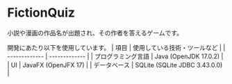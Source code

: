 # FictionQuiz
小説や漫画の作品名が出題され、その作者を答えるゲームです。

開発にあたり以下を使用しています。
| 項目  | 使用している技術・ツールなど |
| ------------- | ------------- |
| プログラミング言語  | Java (OpenJDK 17.0.2)  |
| UI  | JavaFX (OpenJFX 17)  |
| データベース | SQLite (SQLite JDBC 3.43.0.0)  |
